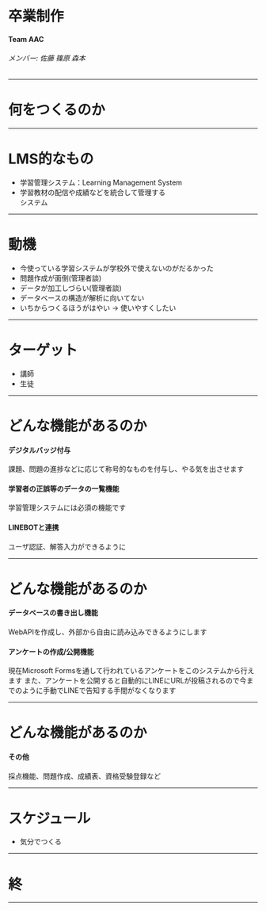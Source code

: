 <!-- $theme: gaia -->
<!-- *template: invert -->
# 卒業制作

#### Team AAC

###### メンバー: 佐藤 篠原 森本

---
<!-- page_number: true -->

# 何をつくるのか

---

# LMS的なもの
- 学習管理システム：Learning Management System
- 学習教材の配信や成績などを統合して管理する<br>システム

---

# 動機
- 今使っている学習システムが学校外で使えないのがだるかった
- 問題作成が面倒(管理者談)
- データが加工しづらい(管理者談)
- データベースの構造が解析に向いてない
- いちからつくるほうがはやい 
 → 使いやすくしたい


---

# ターゲット
- 講師
- 生徒

---

# どんな機能があるのか

<!-- 

実際にユーザーになるであろう榎本先生にヒアリングし、実装するであろう機能をリストアップしました

-->

#### デジタルバッジ付与

課題、問題の進捗などに応じて称号的なものを付与し、やる気を出させます

#### 学習者の正誤等のデータの一覧機能

学習管理システムには必須の機能です

#### LINEBOTと連携

ユーザ認証、解答入力ができるように

---

# どんな機能があるのか

#### データベースの書き出し機能

WebAPIを作成し、外部から自由に読み込みできるようにします

#### アンケートの作成/公開機能

現在Microsoft Formsを通して行われているアンケートをこのシステムから行えます
また、アンケートを公開すると自動的にLINEにURLが投稿されるので今までのように手動でLINEで告知する手間がなくなります

---

# どんな機能があるのか

#### その他
採点機能、問題作成、成績表、資格受験登録など


---

# スケジュール

- 気分でつくる

---
<!-- page_number: false -->
<!-- *template: invert -->


# 終

---